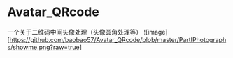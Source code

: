 # Avatar_QRcode
一个关于二维码中间头像处理（头像圆角处理等）
![image][https://github.com/baobao57/Avatar_QRcode/blob/master/PartIPhotographs/showme.png?raw=true]

